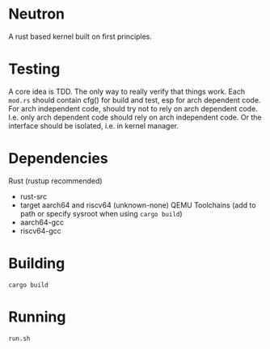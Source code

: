 # Neutron
A rust based kernel built on first principles.

# Testing
A core idea is TDD. The only way to really verify that things work. Each `mod.rs` should contain cfg() for build and test, esp for arch dependent code. For arch independent code, should try not to rely on arch dependent code. I.e. only arch dependent code should rely on arch independent code. Or the interface should be isolated, i.e. in kernel manager.

# Dependencies
Rust (rustup recommended)
 - rust-src
 - target aarch64 and riscv64 (unknown-none)
QEMU
Toolchains (add to path or specify sysroot when using `cargo build`)
 - aarch64-gcc
 - riscv64-gcc

# Building
`cargo build`

# Running
`run.sh`
